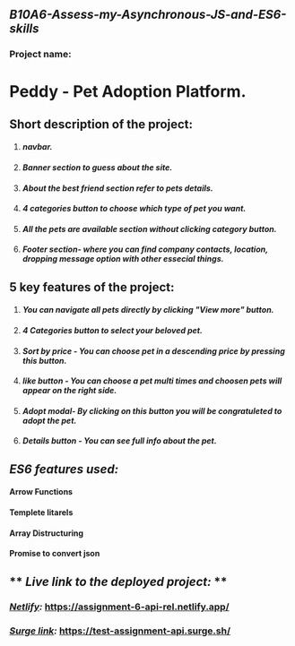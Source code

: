 ## *B10A6-Assess-my-Asynchronous-JS-and-ES6-skills*

### Project name:

# **Peddy - Pet Adoption Platform.**

## **Short description of the project:**
1. #### *navbar.*
2. #### *Banner section to guess about the site.*
3. #### *About the best friend section refer to pets details.*
4. #### *4 categories button to choose which type of pet you want.*
5. #### *All the pets are available section without clicking category button.*
6. #### *Footer section- where you can find company contacts, location, dropping message option with other essecial things.*


## **5 key features of the project:**
  1. #### *You can navigate all pets directly by clicking "View more" button.*
  2. #### *4 Categories button to select your beloved pet.*
  3. #### *Sort by price - You can choose pet in a descending price by pressing this button.* 
  4. #### *like button - You can choose a pet multi times and choosen pets will appear on the right side.*
  5. #### *Adopt modal- By clicking on this button you will be congratuleted to adopt the pet.*
  6. #### *Details button - You can see full info about the pet.*

## *ES6 features used:*
   #### **Arrow Functions**
   #### **Templete litarels**
   #### **Array Distructuring**
   #### **Promise to convert json**
   
## ** *Live link to the deployed project:* **
### *[Netlify](https://assignment-6-api-rel.netlify.app/):* https://assignment-6-api-rel.netlify.app/
### *[Surge link](https://test-assignment-api.surge.sh/):* https://test-assignment-api.surge.sh/